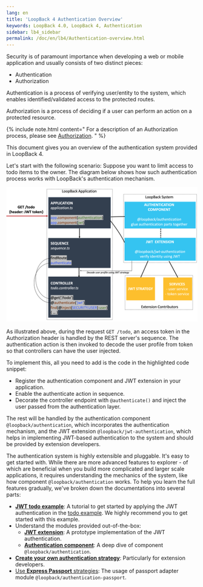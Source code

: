 ```yaml
---
lang: en
title: 'LoopBack 4 Authentication Overview'
keywords: LoopBack 4.0, LoopBack 4, Authentication
sidebar: lb4_sidebar
permalink: /doc/en/lb4/Authentication-overview.html
---
```


Security is of paramount importance when developing a web or mobile application
and usually consists of two distinct pieces:

- Authentication
- Authorization

Authentication is a process of verifying user/entity to the system, which
enables identified/validated access to the protected routes.

Authorization is a process of deciding if a user can perform an action on a
protected resource.

{% include note.html content=" For a description of an Authorization process, please see [Authorization](Loopback-component-authorization.md). " %}

This document gives you an overview of the authentication system provided in
LoopBack 4.

Let's start with the following scenario: Suppose you want to limit access to
todo items to the owner. The diagram below shows how such authentication process
works with LoopBack's authentication mechanism.

![authentication_overview_request_handle_flow](./imgs/authentication/authentication-overview.png)

As illustrated above, during the request `GET /todo`, an access token in the
Authorization header is handled by the REST server's sequence. The
authentication action is then invoked to decode the user profile from token so
that controllers can have the user injected.

To implement this, all you need to add is the code in the highlighted code
snippet:

- Register the authentication component and JWT extension in your application.
- Enable the authenticate action in sequence.
- Decorate the controller endpoint with `@authenticate()` and inject the user
  passed from the authentication layer.

The rest will be handled by the authentication component
`@loopback/authentication`, which incorporates the authentication mechanism, and
the JWT extension `@loopback/jwt-authentication`, which helps in implementing
JWT-based authentication to the system and should be provided by extension
developers.

The authentication system is highly extensible and pluggable. It's easy to get
started with. While there are more advanced features to explorer - of which are
beneficial when you build more complicated and larger scale applications, it
requires understanding the mechanics of the system, like how component
`@loopback/authentication` works. To help you learn the full features gradually,
we've broken down the documentations into several parts:

- [**JWT todo example**](./tutorials/authentication/Authentication-Tutorial.md):
  A tutorial to get started by applying the JWT authentication in the
  [todo example](https://loopback.io/doc/en/lb4/todo-tutorial.html). We highly
  recommend you to get started with this example.
- Understand the modules provided out-of-the-box:
  - [**JWT extension**](JWT-authentication-extension.md): A prototype
    implementation of the JWT authentication.
  - [**Authentication component**](Loopback-component-authentication.md): A deep
    dive of component `@loopback/authentication`.
- [**Create your own authentication strategy**](Create-custom-authentication-strategy.md):
  Particularly for extension developers.
- [Use **Express Passport** strategies](Authentication-passport.md): The usage
  of passport adapter module `@loopback/authentication-passport`.
